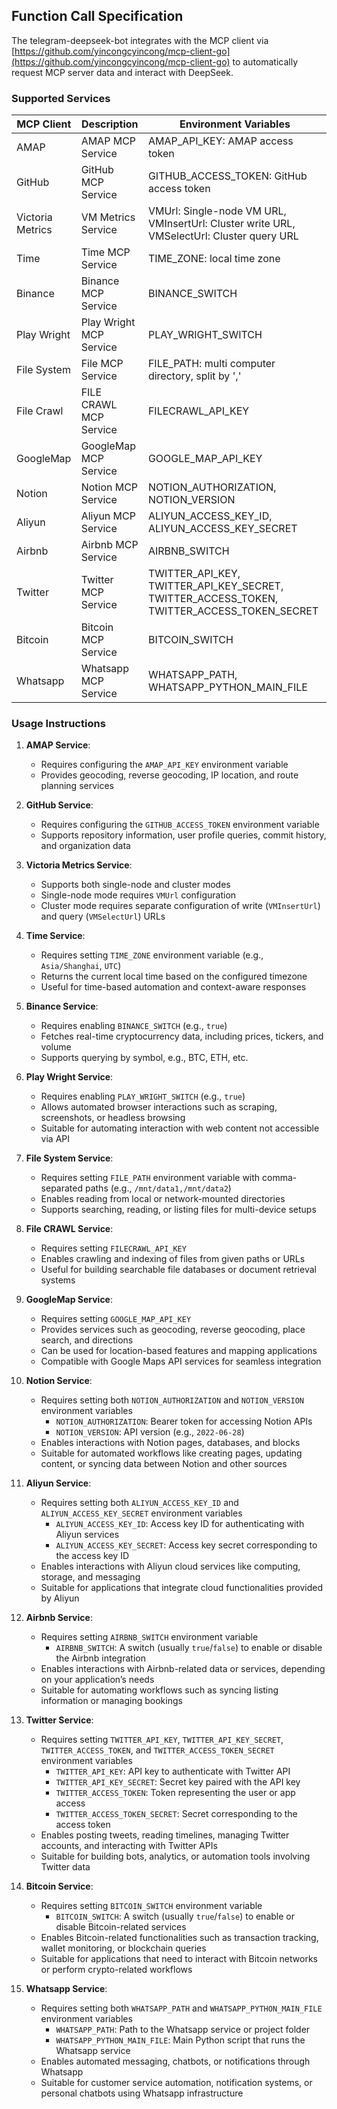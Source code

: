## Function Call Specification

The telegram-deepseek-bot integrates with the MCP client
via [https://github.com/yincongcyincong/mcp-client-go](https://github.com/yincongcyincong/mcp-client-go) to
automatically request MCP server data and interact with DeepSeek.

### Supported Services

| MCP Client       | Description             | Environment Variables                                                                       |
|------------------|-------------------------|---------------------------------------------------------------------------------------------|
| AMAP             | AMAP MCP Service        | AMAP_API_KEY: AMAP access token                                                             |
| GitHub           | GitHub MCP Service      | GITHUB_ACCESS_TOKEN: GitHub access token                                                    |
| Victoria Metrics | VM Metrics Service      | VMUrl: Single-node VM URL, VMInsertUrl: Cluster write URL, VMSelectUrl: Cluster query URL   |
| Time             | Time MCP Service        | TIME_ZONE: local time zone                                                                  |
| Binance          | Binance MCP Service     | BINANCE_SWITCH                                                                              |
| Play Wright      | Play Wright MCP Service | PLAY_WRIGHT_SWITCH                                                                          |
| File System      | File MCP Service        | FILE_PATH: multi computer directory, split by ','                                           |
| File Crawl       | FILE CRAWL MCP Service  | FILECRAWL_API_KEY                                                                           |
| GoogleMap        | GoogleMap MCP Service   | GOOGLE_MAP_API_KEY                                                                          |
| Notion           | Notion MCP Service      | NOTION_AUTHORIZATION,  NOTION_VERSION                                                       |
| Aliyun           | Aliyun MCP Service      | ALIYUN_ACCESS_KEY_ID,  ALIYUN_ACCESS_KEY_SECRET                                             |
| Airbnb           | Airbnb MCP Service      | AIRBNB_SWITCH                                                                               |
| Twitter          | Twitter MCP Service     | TWITTER_API_KEY,  TWITTER_API_KEY_SECRET, TWITTER_ACCESS_TOKEN, TWITTER_ACCESS_TOKEN_SECRET |
| Bitcoin          | Bitcoin MCP Service     | BITCOIN_SWITCH                                                                              |
| Whatsapp         | Whatsapp MCP Service    | WHATSAPP_PATH, WHATSAPP_PYTHON_MAIN_FILE                                                    |

### Usage Instructions

1. **AMAP Service**:
    - Requires configuring the `AMAP_API_KEY` environment variable
    - Provides geocoding, reverse geocoding, IP location, and route planning services

2. **GitHub Service**:
    - Requires configuring the `GITHUB_ACCESS_TOKEN` environment variable
    - Supports repository information, user profile queries, commit history, and organization data

3. **Victoria Metrics Service**:
    - Supports both single-node and cluster modes
    - Single-node mode requires `VMUrl` configuration
    - Cluster mode requires separate configuration of write (`VMInsertUrl`) and query (`VMSelectUrl`) URLs

4. **Time Service**:
    - Requires setting `TIME_ZONE` environment variable (e.g., `Asia/Shanghai`, `UTC`)
    - Returns the current local time based on the configured timezone
    - Useful for time-based automation and context-aware responses

5. **Binance Service**:
    - Requires enabling `BINANCE_SWITCH` (e.g., `true`)
    - Fetches real-time cryptocurrency data, including prices, tickers, and volume
    - Supports querying by symbol, e.g., BTC, ETH, etc.

6. **Play Wright Service**:
    - Requires enabling `PLAY_WRIGHT_SWITCH` (e.g., `true`)
    - Allows automated browser interactions such as scraping, screenshots, or headless browsing
    - Suitable for automating interaction with web content not accessible via API

7. **File System Service**:
    - Requires setting `FILE_PATH` environment variable with comma-separated paths (e.g., `/mnt/data1,/mnt/data2`)
    - Enables reading from local or network-mounted directories
    - Supports searching, reading, or listing files for multi-device setups

8. **File CRAWL Service**:
    - Requires setting `FILECRAWL_API_KEY`
    - Enables crawling and indexing of files from given paths or URLs
    - Useful for building searchable file databases or document retrieval systems

9. **GoogleMap Service**:
    - Requires setting `GOOGLE_MAP_API_KEY`
    - Provides services such as geocoding, reverse geocoding, place search, and directions
    - Can be used for location-based features and mapping applications
    - Compatible with Google Maps API services for seamless integration

10. **Notion Service**:
    - Requires setting both `NOTION_AUTHORIZATION` and `NOTION_VERSION` environment variables
        - `NOTION_AUTHORIZATION`: Bearer token for accessing Notion APIs
        - `NOTION_VERSION`: API version (e.g., `2022-06-28`)
    - Enables interactions with Notion pages, databases, and blocks
    - Suitable for automated workflows like creating pages, updating content, or syncing data between Notion and other
      sources

11. **Aliyun Service**:
    - Requires setting both `ALIYUN_ACCESS_KEY_ID` and `ALIYUN_ACCESS_KEY_SECRET` environment variables
        - `ALIYUN_ACCESS_KEY_ID`: Access key ID for authenticating with Aliyun services
        - `ALIYUN_ACCESS_KEY_SECRET`: Access key secret corresponding to the access key ID
    - Enables interactions with Aliyun cloud services like computing, storage, and messaging
    - Suitable for applications that integrate cloud functionalities provided by Aliyun


12. **Airbnb Service**:
    - Requires setting `AIRBNB_SWITCH` environment variable
        - `AIRBNB_SWITCH`: A switch (usually `true`/`false`) to enable or disable the Airbnb integration
    - Enables interactions with Airbnb-related data or services, depending on your application’s needs
    - Suitable for automating workflows such as syncing listing information or managing bookings


13. **Twitter Service**:
    - Requires setting `TWITTER_API_KEY`, `TWITTER_API_KEY_SECRET`, `TWITTER_ACCESS_TOKEN`, and `TWITTER_ACCESS_TOKEN_SECRET` environment variables
        - `TWITTER_API_KEY`: API key to authenticate with Twitter API
        - `TWITTER_API_KEY_SECRET`: Secret key paired with the API key
        - `TWITTER_ACCESS_TOKEN`: Token representing the user or app access
        - `TWITTER_ACCESS_TOKEN_SECRET`: Secret corresponding to the access token
    - Enables posting tweets, reading timelines, managing Twitter accounts, and interacting with Twitter APIs
    - Suitable for building bots, analytics, or automation tools involving Twitter data


14. **Bitcoin Service**:
    - Requires setting `BITCOIN_SWITCH` environment variable
        - `BITCOIN_SWITCH`: A switch (usually `true`/`false`) to enable or disable Bitcoin-related services
    - Enables Bitcoin-related functionalities such as transaction tracking, wallet monitoring, or blockchain queries
    - Suitable for applications that need to interact with Bitcoin networks or perform crypto-related workflows

15. **Whatsapp Service**:
    - Requires setting both `WHATSAPP_PATH` and `WHATSAPP_PYTHON_MAIN_FILE` environment variables
        - `WHATSAPP_PATH`: Path to the Whatsapp service or project folder
        - `WHATSAPP_PYTHON_MAIN_FILE`: Main Python script that runs the Whatsapp service
    - Enables automated messaging, chatbots, or notifications through Whatsapp
    - Suitable for customer service automation, notification systems, or personal chatbots using Whatsapp infrastructure

